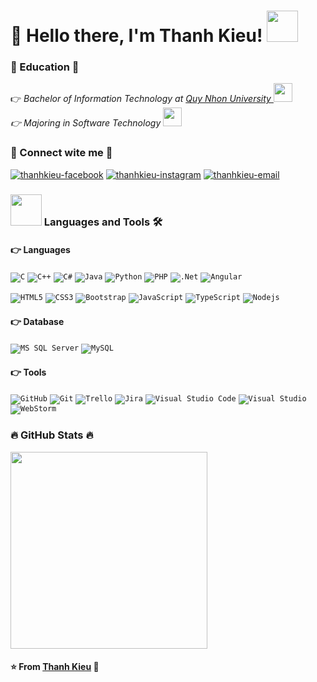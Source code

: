 # 🐳 Hello there, I'm Thanh Kieu! <img src="https://media.giphy.com/media/mGcNjsfWAjY5AEZNw6/giphy.gif" width="50">

### 🏫 Education 📖
<p>👉<em> Bachelor of Information Technology at <a href="http://www.unb.br"> Quy Nhon University </a><img src="https://media.giphy.com/media/fYSnHlufseco8Fh93Z/giphy.gif" width="30">
</br>👉 Majoring in Software Technology <img src="https://media.giphy.com/media/WUlplcMpOCEmTGBtBW/giphy.gif" width="30"> 
</em></p>

### 🐬 Connect wite me 🤙
<!--<code>![Facebook](https://img.shields.io/badge/Facebook-%231877F2.svg?style=flat-square&logo=Facebook&logoColor=white) <a href="https://www.facebook.com/tukieefnah">Thanh Kieu</a></code>
<code>![Instagram](https://img.shields.io/badge/Instagram-%23E4405F.svg?style=flat-square&logo=Instagram&logoColor=white) <a href="https://www.instagram.com/tukieef_nah">Thanh Kieu</a></code>

<code>![Gmail](https://img.shields.io/badge/Gmail-D14836?style=flat-squar&logo=gmail&logoColor=white) thanhkieu.tttk1982003@gmail.com</code>-->
<a href="https://www.facebook.com/tukieefnahh" target="blank">
  <img src="https://img.icons8.com/bubbles/70/000000/facebook-new.png" alt="thanhkieu-facebook" /></a>
<a href="https://www.instagram.com/tukieef_nahh" target="blank">
  <img src="https://img.icons8.com/bubbles/70/000000/instagram.png" alt="thanhkieu-instagram" /></a>
<a href="mailto:thanhkieu.tttk1982003@gmail.com" target="top">
  <img src="https://img.icons8.com/bubbles/70/000000/apple-mail.png" alt="thanhkieu-email" /></a>

### <img src="https://media.giphy.com/media/VgCDAzcKvsR6OM0uWg/giphy.gif" width="50"> Languages and Tools 🛠 

#### 👉 Languages
<code>![C](https://img.shields.io/badge/c-%2300599C.svg?style=flat-square&logo=c&logoColor=white)</code>
<code>![C++](https://img.shields.io/badge/c++-%2300599C.svg?style=flat-square&logo=c%2B%2B&logoColor=white)</code>
<code>![C#](https://img.shields.io/badge/c%23-%23239120.svg?style=flat-square&logo=csharp&logoColor=white)</code>
<code>![Java](https://img.shields.io/badge/java-%23ED8B00.svg?style=flat-square&logo=openjdk&logoColor=white)</code>
<code>![Python](https://img.shields.io/badge/python-3670A0?style=flat-square&logo=python&logoColor=ffdd54)</code>
<code>![PHP](https://img.shields.io/badge/php-%23777BB4.svg?style=flat-square&logo=php&logoColor=white)</code>
<code>![.Net](https://img.shields.io/badge/.NET-5C2D91?style=flat-square&logo=.net&logoColor=white)</code>
<code>![Angular](https://img.shields.io/badge/angular-%23DD0031.svg?style=flat-square&logo=angular&logoColor=white)</code>

<code>![HTML5](https://img.shields.io/badge/-HTML5-%23E44D27?style=flat-square&logo=html5&logoColor=ffffff)</code>
<code>![CSS3](https://img.shields.io/badge/-CSS3-%231572B6?style=flat-square&logo=css3)</code>
<code>![Bootstrap](https://img.shields.io/badge/bootstrap-%238511FA.svg?style=flat-square&logo=bootstrap&logoColor=white)</code>
<code>![JavaScript](https://img.shields.io/badge/-JavaScript-%23F7DF1C?style=flat-square&logo=javascript&logoColor=000000&labelColor=%23F7DF1C&color=%23FFCE5A)</code>
<code>![TypeScript](https://img.shields.io/badge/typescript-%23007ACC.svg?style=flat-square&logo=typescript&logoColor=white)</code>
<code>![Nodejs](https://img.shields.io/badge/-Nodejs-black?style=flat-square&logo=Node.js)</code>


#### 👉 Database
<code>![MS SQL Server](http://img.shields.io/badge/-MS%20SQL%20Server-CC2927?style=flat-square&logo=microsoft-sql-server&logoColor=ffffff)</code>
<code>![MySQL](https://img.shields.io/badge/mysql-4479A1.svg?style=flat-square&logo=mysql&logoColor=white)</code>


#### 👉 Tools
<code>![GitHub](https://img.shields.io/badge/github-%23121011.svg?style=flat-square&logo=github&logoColor=white)</code>
<code>![Git](https://img.shields.io/badge/git-%23F05033.svg?style=flat-square&logo=git&logoColor=white)</code>
<code>![Trello](https://img.shields.io/badge/Trello-%23026AA7.svg?style=flat-square&logo=Trello&logoColor=white)</code>
<code>![Jira](https://img.shields.io/badge/jira-%230A0FFF.svg?style=flat-square&logo=jira&logoColor=white)</code>
<code>![Visual Studio Code](https://img.shields.io/badge/Visual%20Studio%20Code-0078d7.svg?style=flat-square&logo=visual-studio-code&logoColor=white)</code>
<code>![Visual Studio](https://img.shields.io/badge/Visual%20Studio-5C2D91.svg?style=flat-square&logo=visual-studio&logoColor=white)</code>
<code>![WebStorm](https://img.shields.io/badge/webstorm-143?style=flat-square&logo=webstorm&logoColor=white&color=black)</code>


### 🔥 GitHub Stats 🔥
<a href="#" title="tukieef-nahh">
  <img width="315" align="center" src="https://github-readme-stats.vercel.app/api/top-langs/?username=tukieef-nah&hide=c%23,powershell,Mathematica,Ruby,Objective-C,Objective-C%2b%2b,Cuda&title_color=61dafb&text_color=ffffff&icon_color=61dafb&bg_color=20232a&langs_count=8&layout=compact&border_color=61dafb&hide_border=true" />
</a>
  <!--<a href="#" title="tukieef-nah">
    <img align="right" width="434" src="https://github-readme-stats.vercel.app/api?username=tukieef-nah&show_icons=true&theme=react&border_color=61dafb&hide_border=true" />
  </a> -->


#### ⭐️ From [Thanh Kieu](https://github.com/tukieef-nah) 💙
